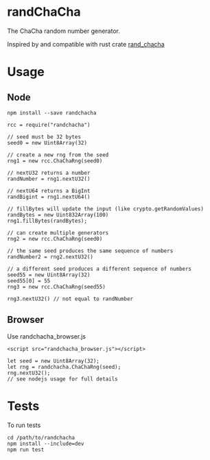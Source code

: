 # randChaCha

The ChaCha random number generator.

Inspired by and compatible with rust crate
[rand_chacha](https://rust-random.github.io/rand/rand_chacha/)

# Usage

## Node

```
npm install --save randchacha
```

```
rcc = require("randchacha")

// seed must be 32 bytes
seed0 = new Uint8Array(32)

// create a new rng from the seed
rng1 = new rcc.ChaChaRng(seed0)

// nextU32 returns a number
randNumber = rng1.nextU32()

// nextU64 returns a BigInt
randBigint = rng1.nextU64()

// fillBytes will update the input (like crypto.getRandomValues)
randBytes = new Uint832Array(100)
rng1.fillBytes(randBytes);

// can create multiple generators
rng2 = new rcc.ChaChaRng(seed0)

// the same seed produces the same sequence of numbers
randNumber2 = rng2.nextU32()

// a different seed produces a different sequence of numbers
seed55 = new Uint8Array(32)
seed55[0] = 55
rng3 = new rcc.ChaChaRng(seed55)

rng3.nextU32() // not equal to randNumber
```

## Browser

Use randchacha_browser.js

```
<script src="randchacha_browser.js"></script>
```

```
let seed = new Uint8Array(32);
let rng = randchacha.ChaChaRng(seed);
rng.nextU32();
// see nodejs usage for full details
```

# Tests

To run tests

```
cd /path/to/randchacha
npm install --include=dev
npm run test
```
